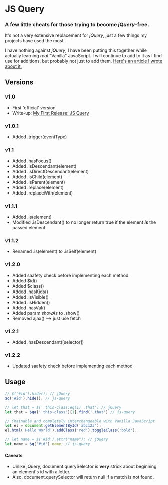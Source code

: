# JS Query
### A few little cheats for those trying to become _jQuery_-free.
It's not a very extensive replacement for _jQuery_, just a few things my projects have used the most.

I have nothing against _jQuery_, I have been putting this together while actually learning _real_ "Vanilla" JavaScript. I will continue to add to it as I find use for additions, but probably not just to add them. [Here's an article I wrote about it.](https://dev.to/edlinkiii/refactoring-jquery-2klg)

## Versions
### v1.0
* First 'official' version
* Write-up: [My First Release: JS Query](https://dev.to/edlinkiii/my-first-release-1p67)
### v1.0.1
* Added .trigger(eventType)
### v1.1
* Added .hasFocus()
* Added .isDescendant(element)
* Added .isDirectDescendant(element)
* Added .isChild(element)
* Added .isParent(element)
* Added .replace(element)
* Added .replaceWith(element)
### v1.1.1
* Added .is(element)
* Modified .isDescendant() to no longer return true if the element _**is**_ the passed element
### v1.1.2
* Renamed .is(element) to .isSelf(element)
### v1.2.0
* Added saafety check before implementing each method
* Added $id()
* Added $class()
* Added .hasKids()
* Added .isVisible()
* Added .isHidden()
* Added .hasVal()
* Added param _showAs_ to .show()
* Removed ajax() --> just use fetch
### v1.2.1
* Added .hasDescendant([selector])
### v1.2.2
* Updated saafety check before implementing each method

## Usage
```javascript
// $('#id').hide(); // jQuery
$q('#id').hide(); // js-query

// let that = $('.this-class:eq(1) .that') // jQuery
let that = $qa('.this-class')[1].find('.that') // js-query

// Chainable and completely interchangeable with Vanilla JavaScript
let el = document.getElementById('abc123');
el.html('Hello World').addClass('red').toggleClass('bold');

// let name = $('#id').attr("name"); // jQuery
let name = $q('#id').name; // js-query
```

#### Caveats
* Unlike jQuery, document.querySelector is **very** strick about beginning an element's id with a letter.
* Also, document.querySelector will return null if a match is not found.
